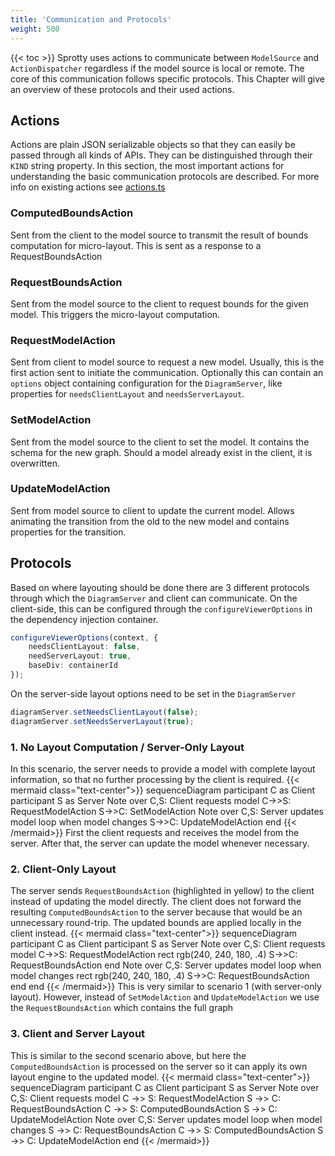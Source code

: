 ```yaml
---
title: 'Communication and Protocols'
weight: 500
---
```

{{< toc >}}
Sprotty uses actions to communicate between `ModelSource` and `ActionDispatcher` regardless if the model source is local or remote.
The core of this communication follows specific protocols. This Chapter will give an overview of these protocols and their used actions.

## Actions

Actions are plain JSON serializable objects so that they can easily be passed through all kinds of APIs. They can be distinguished through their `KIND` string property.
In this section, the most important actions for understanding the basic communication protocols are described.
For more info on existing actions see [actions.ts](https://github.com/eclipse-sprotty/sprotty/blob/master/packages/sprotty-protocol/src/actions.ts)

### ComputedBoundsAction

Sent from the client to the model source to transmit the result of bounds computation for micro-layout.
This is sent as a response to a RequestBoundsAction

### RequestBoundsAction

Sent from the model source to the client to request bounds for the given model. This triggers the micro-layout computation.

### RequestModelAction

Sent from client to model source to request a new model. Usually, this is the first action sent to initiate the communication.
Optionally this can contain an `options` object containing configuration for the `DiagramServer`, like properties for `needsClientLayout` and `needsServerLayout`.

### SetModelAction

Sent from the model source to the client to set the model. It contains the schema for the new graph.
Should a model already exist in the client, it is overwritten.

### UpdateModelAction

Sent from model source to client to update the current model. Allows animating the transition from the old to the new model and contains properties for the transition.

## Protocols

Based on where layouting should be done there are 3 different protocols through which the `DiagramServer` and client can communicate.
On the client-side, this can be configured through the `configureViewerOptions` in the dependency injection container.

```Typescript
configureViewerOptions(context, {
    needsClientLayout: false,
    needServerLayout: true,
    baseDiv: containerId
});
```

On the server-side layout options need to be set in the `DiagramServer`

```Typescript
diagramServer.setNeedsClientLayout(false);
diagramServer.setNeedsServerLayout(true);
```

### 1. No Layout Computation / Server-Only Layout

In this scenario, the server needs to provide a model with complete layout information, so that no further processing by the client is required.
{{< mermaid class="text-center">}}
sequenceDiagram
participant C as Client
participant S as Server
Note over C,S: Client requests model
C->>S: RequestModelAction
S->>C: SetModelAction
Note over C,S: Server updates model
loop when model changes
    S->>C: UpdateModelAction
end
{{< /mermaid>}}
First the client requests and receives the model from the server. After that, the server can update the model whenever necessary.

### 2. Client-Only Layout

The server sends `RequestBoundsAction` (highlighted in yellow) to the client instead of updating the model directly. The client does not forward the resulting `ComputedBoundsAction` to the server because that would be an unnecessary round-trip. The updated bounds are applied locally in the client instead.
{{< mermaid class="text-center">}}
sequenceDiagram
participant C as Client
participant S as Server
Note over C,S: Client requests model
C->>S: RequestModelAction
rect rgb(240, 240, 180, .4)
    S->>C: RequestBoundsAction
end
Note over C,S: Server updates model
loop when model changes
    rect rgb(240, 240, 180, .4)
        S->>C: RequestBoundsAction
    end
end
{{< /mermaid>}}
This is very similar to scenario 1 (with server-only layout). However, instead of `SetModelAction` and `UpdateModelAction` we use the `RequestBoundsAction` which contains the full graph

### 3. Client and Server Layout

This is similar to the second scenario above, but here the `ComputedBoundsAction` is processed on the server so it can apply its own layout engine to the updated model.
{{< mermaid class="text-center">}}
sequenceDiagram
participant C as Client
participant S as Server
Note over C,S: Client requests model
C ->> S: RequestModelAction
S ->> C: RequestBoundsAction
C ->> S: ComputedBoundsAction
S ->> C: UpdateModelAction
Note over C,S: Server updates model
loop when model changes
    S ->> C: RequestBoundsAction
    C ->> S: ComputedBoundsAction
    S ->> C: UpdateModelAction
end
{{< /mermaid>}}
